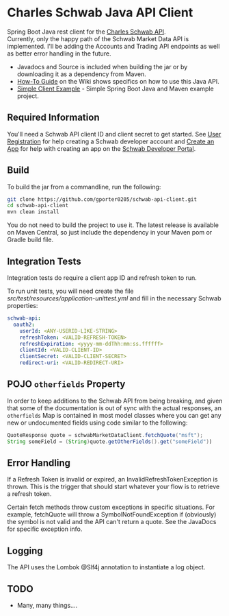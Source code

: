 # Charles Schwab Java API Client

Spring Boot Java rest client for the [Charles Schwab API](https://developer.schwab.com/).  
Currently, only the happy path of the Schwab Market Data API is implemented.  I'll be adding
the Accounts and Trading API endpoints as well as better error handling in the future.

* Javadocs and Source is included when building the jar or by downloading it as a dependency from Maven.
* [How-To Guide](https://github.com/gporter0205/schwab-api-client/wiki/home) on the Wiki shows specifics on how to use this Java API.
* [Simple Client Example](https://github.com/gporter0205/schwab-client-example) - Simple Spring Boot Java and Maven example project.

## Required Information

You'll need a Schwab API client ID and client secret to get started. See [User Registration](https://developer.schwab.com/user-guides/get-started/user-registration) for help creating a Schwab developer account and [Create an App](https://developer.schwab.com/user-guides/apis-and-apps/create-an-app) for help with creating an app on the [Schwab Developer Portal](https://developer.schwab.com/).

## Build

To build the jar from a commandline, run the following:

```bash
git clone https://github.com/gporter0205/schwab-api-client.git
cd schwab-api-client
mvn clean install
```
You do not need to build the project to use it. The latest release is available on Maven Central,
so just include the dependency in your Maven pom or Gradle build file. 

## Integration Tests
Integration tests do require a client app ID and refresh token to run.

To run unit tests, you will need create the file *src/test/resources/application-unittest.yml* 
and fill in the necessary Schwab properties:

```yml
schwab-api:
  oauth2:
    userId: <ANY-USERID-LIKE-STRING>
    refreshToken: <VALID-REFRESH-TOKEN>
    refreshExpiration: <yyyy-mm-ddThh:mm:ss.ffffff>
    clientId: <VALID-CLIENT-ID>
    clientSecret: <VALID-CLIENT-SECRET>
    redirect-uri: <VALID-REDIRECT-URI>
```

## POJO `otherfields` Property
In order to keep additions to the Schwab API from being breaking, and given that some of the documentation is out of sync with the actual responses, 
an `otherfields` Map is contained in most model classes where you can get any new or undocumented fields using code similar
to the following:

```java
QuoteResponse quote = schwabMarketDataClient.fetchQuote("msft");
String someField = (String)quote.getOtherFields().get("someField"))
```

## Error Handling

If a Refresh Token is invalid or expired, an InvalidRefreshTokenException is thrown.  This is the trigger that should
start whatever your flow is to retrieve a refresh token.

Certain fetch methods throw custom exceptions in specific situations.  For example, fetchQuote will throw a
SymbolNotFoundException if (obviously) the symbol is not valid and the API can't return a quote.  See the JavaDocs for
specific exception info.
 
## Logging
The API uses the Lombok @Slf4j annotation to instantiate a log object.

## TODO
* Many, many things....
